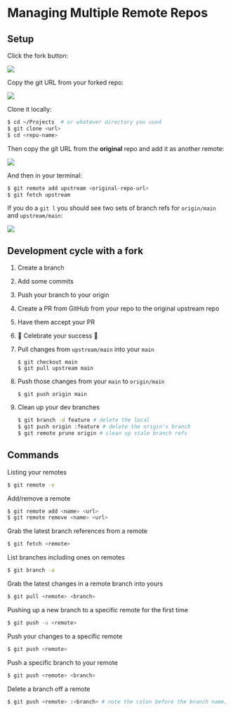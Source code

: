 # Managing Multiple Remote Repos

## Setup

Click the fork button:

![](https://i.imgur.com/wUoIIiP.jpg)

Copy the git URL from your forked repo:

![](https://i.imgur.com/SJQZi0X.jpg)

Clone it locally:

```bash
$ cd ~/Projects  # or whatever directory you used
$ git clone <url>
$ cd <repo-name>
```

Then copy the git URL from the **original** repo and add it as another remote:

![](https://i.imgur.com/epL7tQo.jpg)

And then in your terminal:

```bash
$ git remote add upstream <original-repo-url>
$ git fetch upstream
```

If you do a `git l` you should see two sets of branch refs for `origin/main` and `upstream/main`:

![](https://i.imgur.com/IhHYO64.png)

## Development cycle with a fork

1. Create a branch
2. Add some commits
3. Push your branch to your origin
4. Create a PR from GitHub from your repo to the original upstream repo
5. Have them accept your PR
6. 🎉 Celebrate your success 💪
7. Pull changes from `upstream/main` into your `main`

    ```
    $ git checkout main
    $ git pull upstream main
    ```

8. Push those changes from your `main` to `origin/main`

    ```
    $ git push origin main
    ```

9. Clean up your dev branches

    ```bash
    $ git branch -d feature # delete the local
    $ git push origin :feature # delete the origin's branch 
    $ git remote prune origin # clean up stale branch refs
    ```

## Commands

Listing your remotes

```bash
$ git remote -v
```

Add/remove a remote

```bash
$ git remote add <name> <url>
$ git remote remove <name> <url>
```

Grab the latest branch references from a remote

```bash
$ git fetch <remote>
```

List branches including ones on remotes

```bash
$ git branch -a
```

Grab the latest changes in a remote branch into yours

```bash
$ git pull <remote> <branch>
```

Pushing up a new branch to a specific remote for the first time

```bash
$ git push -u <remote>
```

Push your changes to a specific remote

```bash
$ git push <remote>
```

Push a specific branch to your remote

```bash
$ git push <remote> <branch>
```

Delete a branch off a remote

```bash
$ git push <remote> :<branch> # note the colon before the branch name, e.g. `git push origin :feature-1`
```


